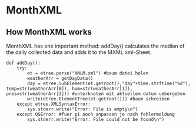 # MonthXML
## How MonthXML works
MonthXML has one important method:
addDay() calculates the median of the daily collected data and adds it to the MXML xml-Sheet.
```
def addDay():
	try:
		et = etree.parse("XMLM.xml") #baum datei holen
		weatherArr = getDayData()
		day = etree.SubElement(et.getroot(),"day"+time.strftime("%d"), temp=str(weatherArr[0]), hum=str(weatherArr[1]), pres=str(weatherArr[2])) #unterknoten mit aktuellem datum uebergeben
		write(etree.ElementTree(et.getroot())) #baum schreiben
	except etree.XMLSyntaxError:
		sys.stderr.write("Error: File is empty\n")
	except OSError: #fuer pi noch anpassen je nach fehlermeldung
		sys.stderr.write("Error: File could not be found\n")
```

